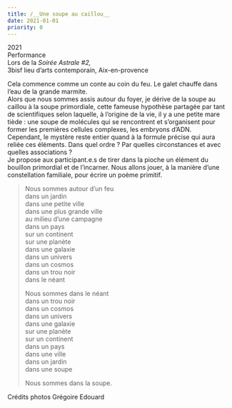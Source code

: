 ```yaml
---
title: /__Une soupe au caillou__
date: 2021-01-01
priority: 0
---
```

2021\
Performance\
Lors de la *Soirée Astrale #2,*\
3bisf lieu d’arts contemporain, Aix-en-provence

Cela commence comme un conte au coin du feu. Le galet chauffe dans l’eau de la grande marmite.\
Alors que nous sommes assis autour du foyer, je dérive de la soupe au caillou à la soupe primordiale, cette fameuse hypothèse partagée par tant de scientifiques selon laquelle, à l’origine de la vie, il y a une petite mare tiède : une soupe de molécules qui se rencontrent et s’organisent pour former les premières cellules complexes, les embryons d’ADN.\
Cependant, le mystère reste entier quand à la formule précise qui aura reliée ces éléments. Dans quel ordre ? Par quelles circonstances et avec quelles associations ?\
Je propose aux participant.e.s de tirer dans la pioche un élément du bouillon primordial et de l’incarner. Nous allons jouer, à la manière d’une constellation familiale, pour écrire un poème primitif.

> Nous sommes autour d’un feu\
> dans un jardin\
> dans une petite ville\
> dans une plus grande ville\
> au milieu d’une campagne\
> dans un pays\
> sur un continent\
> sur une planète\
> dans une galaxie\
> dans un univers\
> dans un cosmos\
> dans un trou noir\
> dans le néant
>
> Nous sommes dans le néant\
> dans un trou noir\
> dans un cosmos\
> dans un univers\
> dans une galaxie\
> sur une planète\
> sur un continent\
> dans un pays\
> dans une ville\
> dans un jardin\
> dans une soupe
>
> Nous sommes dans la soupe.

Crédits photos Grégoire Edouard
